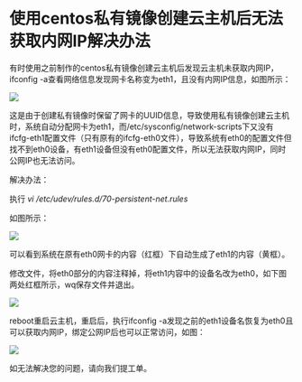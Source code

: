 # 使用centos私有镜像创建云主机后无法获取内网IP解决办法



有时使用之前制作的centos私有镜像创建云主机后发现云主机未获取内网IP，ifconfig -a查看网络信息发现网卡名称变为eth1，且没有内网IP信息，如图所示：

![](https://github.com/jdcloudcom/cn/blob/cn-VirtualMachine-Linux/image/Elastic-Compute/Virtual-Machine/Linux/%E4%BD%BF%E7%94%A8centos%E7%A7%81%E6%9C%89%E9%95%9C%E5%83%8F%E5%88%9B%E5%BB%BA%E4%BA%91%E4%B8%BB%E6%9C%BA%E5%90%8E%E6%97%A0%E6%B3%95%E8%8E%B7%E5%8F%96%E5%86%85%E7%BD%91IP%E8%A7%A3%E5%86%B3%E5%8A%9E%E6%B3%9501.png)

这是由于创建私有镜像时保留了网卡的UUID信息，导致使用私有镜像创建云主机时，系统自动分配网卡为eth1，而/etc/sysconfig/network-scripts下又没有ifcfg-eth1配置文件（只有原有的ifcfg-eth0文件），导致系统有eth0的配置文件但找不到eth0设备，有eth1设备但没有eth0配置文件，所以无法获取内网IP，同时公网IP也无法访问。

解决办法：

执行
*vi /etc/udev/rules.d/70-persistent-net.rules*

如图所示：

![](https://github.com/jdcloudcom/cn/blob/cn-VirtualMachine-Linux/image/Elastic-Compute/Virtual-Machine/Linux/%E4%BD%BF%E7%94%A8centos%E7%A7%81%E6%9C%89%E9%95%9C%E5%83%8F%E5%88%9B%E5%BB%BA%E4%BA%91%E4%B8%BB%E6%9C%BA%E5%90%8E%E6%97%A0%E6%B3%95%E8%8E%B7%E5%8F%96%E5%86%85%E7%BD%91IP%E8%A7%A3%E5%86%B3%E5%8A%9E%E6%B3%9502.png)

可以看到系统在原有eth0网卡的内容（红框）下自动生成了eth1的内容（黄框）。

修改文件，将eth0部分的内容注释掉，将eth1内容中的设备名改为eth0，如下图两处红框所示，wq保存文件并退出。

![](https://github.com/jdcloudcom/cn/blob/cn-VirtualMachine-Linux/image/Elastic-Compute/Virtual-Machine/Linux/%E4%BD%BF%E7%94%A8centos%E7%A7%81%E6%9C%89%E9%95%9C%E5%83%8F%E5%88%9B%E5%BB%BA%E4%BA%91%E4%B8%BB%E6%9C%BA%E5%90%8E%E6%97%A0%E6%B3%95%E8%8E%B7%E5%8F%96%E5%86%85%E7%BD%91IP%E8%A7%A3%E5%86%B3%E5%8A%9E%E6%B3%9503.png)

reboot重启云主机，重启后，执行ifconfig -a发现之前的eth1设备名恢复为eth0且可以获取内网IP，绑定公网IP后也可以正常访问，如图：

![](https://github.com/jdcloudcom/cn/blob/cn-VirtualMachine-Linux/image/Elastic-Compute/Virtual-Machine/Linux/%E4%BD%BF%E7%94%A8centos%E7%A7%81%E6%9C%89%E9%95%9C%E5%83%8F%E5%88%9B%E5%BB%BA%E4%BA%91%E4%B8%BB%E6%9C%BA%E5%90%8E%E6%97%A0%E6%B3%95%E8%8E%B7%E5%8F%96%E5%86%85%E7%BD%91IP%E8%A7%A3%E5%86%B3%E5%8A%9E%E6%B3%9504.png)

如无法解决您的问题，请向我们提工单。
